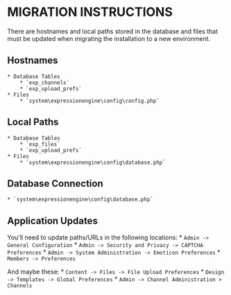 MIGRATION INSTRUCTIONS
======================
There are hostnames and local paths stored in the database and files that must be updated when migrating the installation to a new environment.

Hostnames
---------
    * Database Tables
        * `exp_channels`
        * `exp_upload_prefs`
    * Files
        * `system\expressionengine\config\config.php`

Local Paths
-----------
    * Database Tables
        * `exp_files`
        * `exp_upload_prefs`
    * Files
        * `system\expressionengine\config\database.php`

Database Connection
-------------------
    * `system\expressionengine\config\database.php`

Application Updates
-------------------

You'll need to update paths/URLs in the following locations:
    * `Admin -> General Configuration`
    * `Admin -> Security and Privacy -> CAPTCHA Preferences`
    * `Admin -> System Administration -> Emoticon Preferences`
    * `Members -> Preferences`

And maybe these:
    * `Content -> Files -> File Upload Preferences`
    * `Design -> Templates -> Global Preferences`
    * `Admin -> Channel Administration > Channels`
